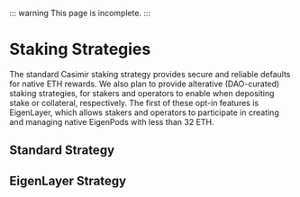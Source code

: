 ::: warning
This page is incomplete.
:::

# Staking Strategies

The standard Casimir staking strategy provides secure and reliable defaults for native ETH rewards. We also plan to provide alterative (DAO-curated) staking strategies, for stakers and operators to enable when depositing stake or collateral, respectively. The first of these opt-in features is EigenLayer, which allows stakers and operators to participate in creating and managing native EigenPods with less than 32 ETH.

## Standard Strategy

## EigenLayer Strategy